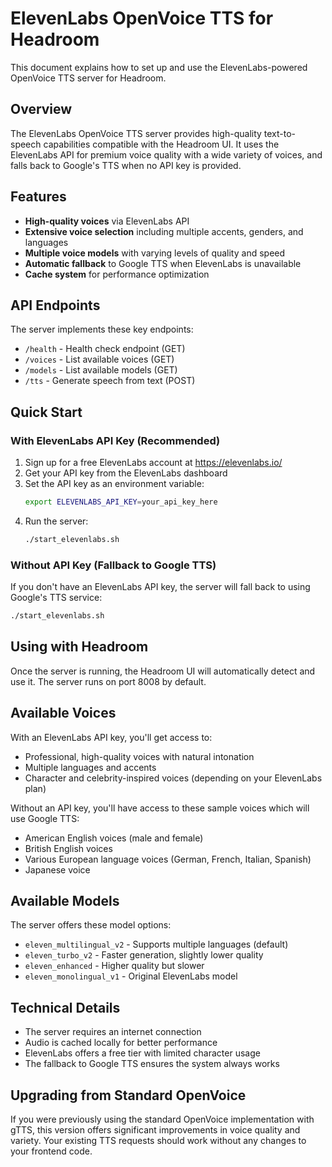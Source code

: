 # ElevenLabs OpenVoice TTS for Headroom

This document explains how to set up and use the ElevenLabs-powered OpenVoice TTS server for Headroom.

## Overview

The ElevenLabs OpenVoice TTS server provides high-quality text-to-speech capabilities compatible with the Headroom UI. It uses the ElevenLabs API for premium voice quality with a wide variety of voices, and falls back to Google's TTS when no API key is provided.

## Features

- **High-quality voices** via ElevenLabs API
- **Extensive voice selection** including multiple accents, genders, and languages
- **Multiple voice models** with varying levels of quality and speed
- **Automatic fallback** to Google TTS when ElevenLabs is unavailable
- **Cache system** for performance optimization

## API Endpoints

The server implements these key endpoints:

- `/health` - Health check endpoint (GET)
- `/voices` - List available voices (GET)
- `/models` - List available models (GET)
- `/tts` - Generate speech from text (POST)

## Quick Start

### With ElevenLabs API Key (Recommended)

1. Sign up for a free ElevenLabs account at https://elevenlabs.io/
2. Get your API key from the ElevenLabs dashboard
3. Set the API key as an environment variable:
   ```bash
   export ELEVENLABS_API_KEY=your_api_key_here
   ```
4. Run the server:
   ```bash
   ./start_elevenlabs.sh
   ```

### Without API Key (Fallback to Google TTS)

If you don't have an ElevenLabs API key, the server will fall back to using Google's TTS service:

```bash
./start_elevenlabs.sh
```

## Using with Headroom

Once the server is running, the Headroom UI will automatically detect and use it. The server runs on port 8008 by default.

## Available Voices

With an ElevenLabs API key, you'll get access to:

- Professional, high-quality voices with natural intonation
- Multiple languages and accents
- Character and celebrity-inspired voices (depending on your ElevenLabs plan)

Without an API key, you'll have access to these sample voices which will use Google TTS:
- American English voices (male and female)
- British English voices
- Various European language voices (German, French, Italian, Spanish)
- Japanese voice

## Available Models

The server offers these model options:

- `eleven_multilingual_v2` - Supports multiple languages (default)
- `eleven_turbo_v2` - Faster generation, slightly lower quality
- `eleven_enhanced` - Higher quality but slower
- `eleven_monolingual_v1` - Original ElevenLabs model

## Technical Details

- The server requires an internet connection
- Audio is cached locally for better performance
- ElevenLabs offers a free tier with limited character usage
- The fallback to Google TTS ensures the system always works

## Upgrading from Standard OpenVoice

If you were previously using the standard OpenVoice implementation with gTTS, this version offers significant improvements in voice quality and variety. Your existing TTS requests should work without any changes to your frontend code.